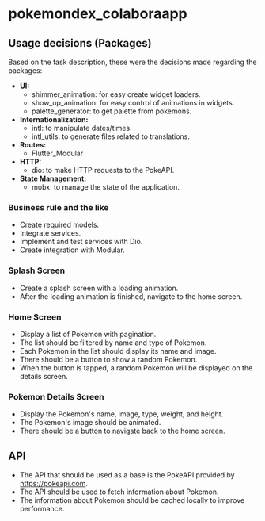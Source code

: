 # pokemondex_colaboraapp

## Usage decisions (Packages)

Based on the task description, these were the decisions made regarding the packages:

* **UI:**
    * shimmer_animation: for easy create widget loaders.
    * show_up_animation: for easy control of animations in widgets.
    * palette_generator: to get palette from pokemons.
* **Internationalization:**
    * intl: to manipulate dates/times.
    * intl_utils: to generate files related to translations.
* **Routes:**
    * Flutter_Modular
* **HTTP:**
    * dio: to make HTTP requests to the PokeAPI.
* **State Management:**
    * mobx: to manage the state of the application.

### Business rule and the like

* Create required models.
* Integrate services.
* Implement and test services with Dio.
* Create integration with Modular.

### Splash Screen

* Create a splash screen with a loading animation.
* After the loading animation is finished, navigate to the home screen.

### Home Screen

* Display a list of Pokemon with pagination.
* The list should be filtered by name and type of Pokemon.
* Each Pokemon in the list should display its name and image.
* There should be a button to show a random Pokemon.
* When the button is tapped, a random Pokemon will be displayed on the details screen.

### Pokemon Details Screen

* Display the Pokemon's name, image, type, weight, and height.
* The Pokemon's image should be animated.
* There should be a button to navigate back to the home screen.

## API

* The API that should be used as a base is the PokeAPI provided by https://pokeapi.com.
* The API should be used to fetch information about Pokemon.
* The information about Pokemon should be cached locally to improve performance.
